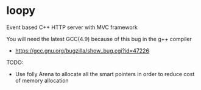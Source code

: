 loopy
=====

Event based C++ HTTP server with MVC framework

You will need the latest GCC(4.9) because of this bug in the g++ compiler
* https://gcc.gnu.org/bugzilla/show_bug.cgi?id=47226

TODO:
* Use folly Arena to allocate all the smart pointers in order to reduce
  cost of memory allocation
